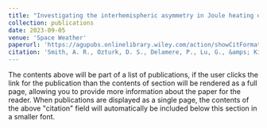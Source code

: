 ```yaml
---
title: "Investigating the interhemispheric asymmetry in Joule heating during the 2013 St. Patrick&apost;s Day geomagnetic storm"
collection: publications
date: 2023-09-05
venue: 'Space Weather'
paperurl: 'https://agupubs.onlinelibrary.wiley.com/action/showCitFormats?doi=10.1029%2F2023SW003523'
citation: 'Smith, A. R., Ozturk, D. S., Delamere, P., Lu, G., &amps; Kim, H. (2023). &quot;Investigating the interhemispheric asymmetry in Joule heating during the 2013 St. Patrick&apos;s Day geomagnetic storm.&quot; <i>Space Weather</i>, 21, e2023SW003523. https://doi.org/10.1029/2023SW003523 
---
```


The contents above will be part of a list of publications, if the user clicks the link for the publication than the contents of section will be rendered as a full page, allowing you to provide more information about the paper for the reader. When publications are displayed as a single page, the contents of the above "citation" field will automatically be included below this section in a smaller font.
